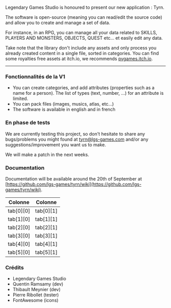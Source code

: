 Legendary Games Studio is honoured to present our new application : Tyrn.

The software is open-source (meaning you can read/edit the source code)
and allow you to create and manage a set of data.

For instance, in an RPG, you can manage all your data related to
SKILLS, PLAYERS AND MONSTERS, OBJECTS, QUEST etc... et easily
edit any data.

Take note that the library don't include any assets and only
process you already created content in a single file, sorted
in categories.
You can find some royalties free assets at itch.io, we recommends
[pvgames.itch.io](https://pvgames.itch.io).

---

### Fonctionnalités de la V1

- You can create categories, and add attributes (properties
  such as a name for a person). The list of types (text, number, ...)
  for an attribute is limited.
- You can pack files (images, musics, atlas, etc...)
- The software is available in english and in french


### En phase de tests

We are currently testing this project, so don't hesitate
to share any bugs/problems you might found at
[tyrn@lgs-games.com](mailto:tyrn@lgs-games.com) and/or
any suggestions/improvement you want us to make.

We will make a patch in the next weeks.

### Documentation

Documentation will be available around the 20th of September at
[https://github.com/lgs-games/tyrn/wiki](https://github.com/lgs-games/tyrn/wiki).

| Colonne | Colonne |
| ------ | ------ |
| tab[0][0] | tab[0][1] |
| tab[1][0] | tab[1][1] |
| tab[2][0] | tab[2][1] |
| tab[3][0] | tab[3][1] |
| tab[4][0] | tab[4][1] |
| tab[5][0] | tab[5][1] |

### Crédits

* Legendary Games Studio
* Quentin Ramsamy (dev)
* Thibault Meynier (dev)
* Pierre Ribollet (tester)
* FontAwesome (icons)